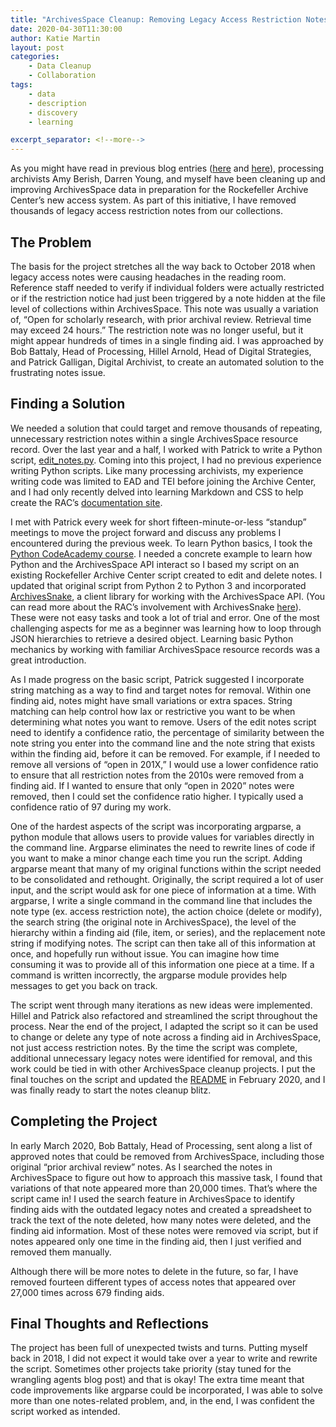 ```yaml
---
title: "ArchivesSpace Cleanup: Removing Legacy Access Restriction Notes"
date: 2020-04-30T11:30:00
author: Katie Martin
layout: post
categories:
    - Data Cleanup
    - Collaboration
tags:
    - data
    - description
    - discovery
    - learning

excerpt_separator: <!--more-->
---
```


As you might have read in previous blog entries ([here](https://blog.rockarch.org/archivesspace-clean-up-an-outline) and [here](https://blog.rockarch.org/archivesspace-cleanup-dates)), processing archivists Amy Berish, Darren Young, and myself have been cleaning up and improving ArchivesSpace data in preparation for the Rockefeller Archive Center’s new access system. As part of this initiative, I have removed thousands of legacy access restriction notes from our collections.

 <!--more-->

## The Problem

The basis for the project stretches all the way back to October 2018 when legacy access notes were causing headaches in the reading room. Reference staff needed to verify if individual folders were actually restricted or if the restriction notice had just been triggered by a note hidden at the file level of collections within ArchivesSpace. This note was usually a variation of, “Open for scholarly research, with prior archival review. Retrieval time may exceed 24 hours.” The restriction note was no longer useful, but it might appear hundreds of times in a single finding aid. I was approached by Bob Battaly, Head of Processing, Hillel Arnold, Head of Digital Strategies, and Patrick Galligan, Digital Archivist, to create an automated solution to the frustrating notes issue.

## Finding a Solution

We needed a solution that could target and remove thousands of repeating, unnecessary restriction notes within a single ArchivesSpace resource record. Over the last year and a half, I worked with Patrick to write a Python script, [edit_notes.py](https://github.com/RockefellerArchiveCenter/scripts/blob/master/archivessnake/edit_notes.py). Coming into this project, I had no previous experience writing Python scripts. Like many processing archivists, my experience writing code was limited to EAD and TEI before joining the Archive Center, and I had only recently delved into learning Markdown and CSS to help create the RAC’s [documentation site](https://docs.rockarch.org/).

I met with Patrick every week for short fifteen-minute-or-less “standup” meetings to move the project forward and discuss any problems I encountered during the previous week. To learn Python basics, I took the [Python CodeAcademy course](https://www.codecademy.com/learn/learn-python-3). I needed a concrete example to learn how Python and the ArchivesSpace API interact so I based my script on an existing Rockefeller Archive Center script created to edit and delete notes. I updated that original script from Python 2 to Python 3 and incorporated [ArchivesSnake](https://github.com/archivesspace-labs/ArchivesSnake), a client library for working with the ArchivesSpace API. (You can read more about the RAC’s involvement with ArchivesSnake [here](https://blog.rockarch.org/hatching-archivessnake)). These were not easy tasks and took a lot of trial and error. One of the most challenging aspects for me as a beginner was learning how to loop through JSON hierarchies to retrieve a desired object. Learning basic Python mechanics by working with familiar ArchivesSpace resource records was a great introduction.

As I made progress on the basic script, Patrick suggested I incorporate string matching as a way to find and target notes for removal. Within one finding aid, notes might have small variations or extra spaces. String matching can help control how lax or restrictive you want to be when determining what notes you want to remove. Users of the edit notes script need to identify a confidence ratio, the percentage of similarity between the note string you enter into the command line and the note string that exists within the finding aid, before it can be removed. For example, if I needed to remove all versions of “open in 201X,” I would use a lower confidence ratio to ensure that all restriction notes from the 2010s were removed from a finding aid. If I wanted to ensure that only “open in 2020” notes were removed, then I could set the confidence ratio higher. I typically used a confidence ratio of 97 during my work.

One of the hardest aspects of the script was incorporating argparse, a python module that allows users to provide values for variables directly in the command line. Argparse eliminates the need to rewrite lines of code if you want to make a minor change each time you run the script. Adding argparse meant that many of my original functions within the script needed to be consolidated and rethought. Originally, the script required a lot of user input, and the script would ask for one piece of information at a time. With argparse, I write a single command in the command line that includes the note type (ex. access restriction note), the action choice (delete or modify), the search string (the original note in ArchivesSpace), the level of the hierarchy within a finding aid (file, item, or series), and the replacement note string if modifying notes. The script can then take all of this information at once, and hopefully run without issue. You can imagine how time consuming it was to provide all of this information one piece at a time. If a command is written incorrectly, the argparse module provides help messages to get you back on track.

The script went through many iterations as new ideas were implemented. Hillel and Patrick also refactored and streamlined the script throughout the process. Near the end of the project, I adapted the script so it can be used to change or delete any type of note across a finding aid in ArchivesSpace, not just access restriction notes. By the time the script was complete, additional unnecessary legacy notes were identified for removal, and this work could be tied in with other ArchivesSpace cleanup projects. I put the final touches on the script and updated the [README](https://github.com/RockefellerArchiveCenter/scripts/tree/master/archivessnake#edit_notes) in February 2020, and I was finally ready to start the notes cleanup blitz.

## Completing the Project

In early March 2020, Bob Battaly, Head of Processing, sent along a list of approved notes that could be removed from ArchivesSpace, including those original “prior archival review” notes. As I searched the notes in ArchivesSpace to figure out how to approach this massive task, I found that variations of that note appeared more than 20,000 times. That’s where the script came in! I used the search feature in ArchivesSpace to identify finding aids with the outdated legacy notes and created a spreadsheet to track the text of the note deleted, how many notes were deleted, and the finding aid information. Most of these notes were removed via script, but if notes appeared only one time in the finding aid, then I just verified and removed them manually.

Although there will be more notes to delete in the future, so far, I have removed fourteen different types of access notes that appeared over 27,000 times across 679 finding aids.

## Final Thoughts and Reflections

The project has been full of unexpected twists and turns. Putting myself back in 2018, I did not expect it would take over a year to write and rewrite the script. Sometimes other projects take priority (stay tuned for the wrangling agents blog post) and that is okay! The extra time meant that code improvements like argparse could be incorporated, I was able to solve more than one notes-related problem, and, in the end, I was confident the script worked as intended.
